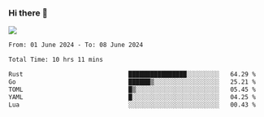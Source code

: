 ### Hi there 👋️

![](https://komarev.com/ghpvc/?username=Loner1024)

<!--START_SECTION:waka-->

```txt
From: 01 June 2024 - To: 08 June 2024

Total Time: 10 hrs 11 mins

Rust                             ████████████████░░░░░░░░░   64.29 %
Go                               ██████▒░░░░░░░░░░░░░░░░░░   25.21 %
TOML                             █▒░░░░░░░░░░░░░░░░░░░░░░░   05.45 %
YAML                             █░░░░░░░░░░░░░░░░░░░░░░░░   04.25 %
Lua                              ░░░░░░░░░░░░░░░░░░░░░░░░░   00.43 %
```

<!--END_SECTION:waka-->



